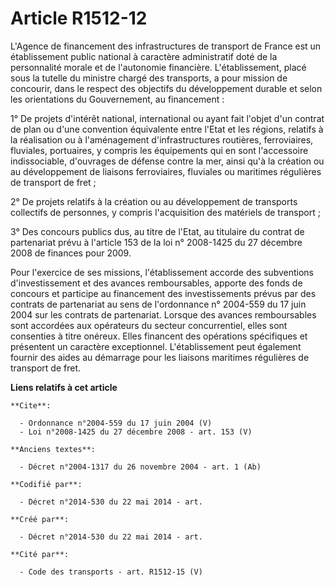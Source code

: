 # Article R1512-12

L'Agence de financement des infrastructures de transport de France est un établissement public national à caractère
administratif doté de la personnalité morale et de l'autonomie financière. L'établissement, placé sous la tutelle du ministre
chargé des transports, a pour mission de concourir, dans le respect des objectifs du développement durable et selon les
orientations du Gouvernement, au financement : 

1° De projets d'intérêt national, international ou ayant fait l'objet d'un contrat de plan ou d'une convention équivalente
entre l'Etat et les régions, relatifs à la réalisation ou à l'aménagement d'infrastructures routières, ferroviaires,
fluviales, portuaires, y compris les équipements qui en sont l'accessoire indissociable, d'ouvrages de défense contre la mer,
ainsi qu'à la création ou au développement de liaisons ferroviaires, fluviales ou maritimes régulières de transport de
fret ; 

2° De projets relatifs à la création ou au développement de transports collectifs de personnes, y compris l'acquisition des
matériels de transport ; 

3° Des concours publics dus, au titre de l'Etat, au titulaire du contrat de partenariat prévu à l'article 153 de la loi n°
2008-1425 du 27 décembre 2008 de finances pour 2009. 

Pour l'exercice de ses missions, l'établissement accorde des subventions d'investissement et des avances remboursables,
apporte des fonds de concours et participe au financement des investissements prévus par des contrats de partenariat au sens
de l'ordonnance n° 2004-559 du 17 juin 2004 sur les contrats de partenariat. Lorsque des avances remboursables sont accordées
aux opérateurs du secteur concurrentiel, elles sont consenties à titre onéreux. Elles financent des opérations spécifiques et
présentent un caractère exceptionnel. L'établissement peut également fournir des aides au démarrage pour les liaisons
maritimes régulières de transport de fret.

**Liens relatifs à cet article**

	**Cite**:

	  - Ordonnance n°2004-559 du 17 juin 2004 (V)
	  - Loi n°2008-1425 du 27 décembre 2008 - art. 153 (V)

	**Anciens textes**:

	  - Décret n°2004-1317 du 26 novembre 2004 - art. 1 (Ab)

	**Codifié par**:

	  - Décret n°2014-530 du 22 mai 2014 - art.

	**Créé par**:

	  - Décret n°2014-530 du 22 mai 2014 - art.

	**Cité par**:

	  - Code des transports - art. R1512-15 (V)
